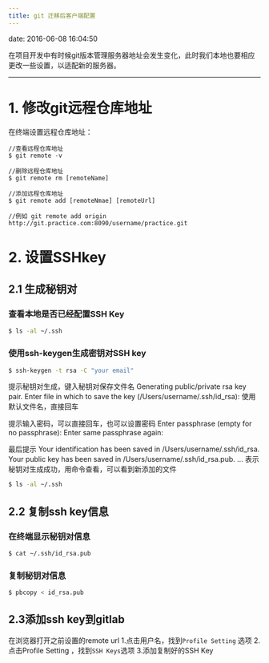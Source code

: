 ```yaml
---
title: git 迁移后客户端配置
---
```

date: 2016-06-08 16:04:50


在项目开发中有时候git版本管理服务器地址会发生变化，此时我们本地也要相应更改一些设置，以适配新的服务器。

---



# 1. 修改git远程仓库地址

在终端设置远程仓库地址：

```
//查看远程仓库地址
$ git remote -v

//删除远程仓库地址
$ git remote rm [remoteName]

//添加远程仓库地址
$ git remote add [remoteNmae] [remoteUrl]

//例如 git remote add origin http://git.practice.com:8090/username/practice.git
```

# 2. 设置SSHkey

## 2.1 生成秘钥对 

### 查看本地是否已经配置SSH Key
```bash
$ ls -al ~/.ssh
```

### 使用ssh-keygen生成密钥对SSH key
```bash
$ ssh-keygen -t rsa -C "your email"
```


提示秘钥对生成，键入秘钥对保存文件名
Generating public/private rsa key pair.
Enter file in which to save the key (/Users/username/.ssh/id_rsa): 
使用默认文件名，直接回车

提示输入密码，可以直接回车，也可以设置密码
Enter passphrase (empty for no passphrase): 
Enter same passphrase again: 

最后提示
Your identification has been saved in /Users/username/.ssh/id_rsa.
Your public key has been saved in /Users/username/.ssh/id_rsa.pub.
...
表示秘钥对生成成功，用命令查看，可以看到新添加的文件

```bash
$ ls -al ~/.ssh
```


## 2.2 复制ssh key信息
 

### 在终端显示秘钥对信息
```bash
$ cat ~/.ssh/id_rsa.pub
```

### 复制秘钥对信息
```bash
$ pbcopy < id_rsa.pub
```

## 2.3添加ssh key到gitlab

在浏览器打开之前设置的remote url 
1.点击用户名，找到`Profile Setting` 选项
2.点击Profile Setting ，找到`SSH Keys`选项
3.添加复制好的SSH Key



